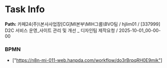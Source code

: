 # Task Info

**Path:** 카페24(주)\본사사업장\[CG]MI본부\MIH그룹\BVO팀 / hjlim01 / [337999] D2C 서비스 운영_사이트 관리 및 개선 _ 디자인팀 제작요청 / 2025-10-01_00-00-00

### BPMN
- ["https://n8n-mi-011-web.hanpda.com/workflow/do3rBrpqRH0E9mik"]

